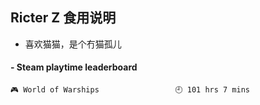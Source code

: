 ## Ricter Z 食用说明
- 喜欢猫猫，是个冇猫孤儿

<!-- steam-box start -->
#### - Steam playtime leaderboard
```text
🎮 World of Warships                 🕘 101 hrs 7 mins
```
<!-- Powered by https://github.com/YouEclipse/steam-box . -->
<!-- steam-box end -->
